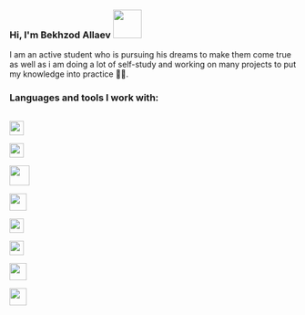 ### Hi, I'm Bekhzod Allaev <img src="https://media3.giphy.com/media/gM5qFksULw54NMWyry/giphy.gif?cid=ecf05e47z7jje69ntu2t5x3ntdmrhcv385nm8ietdr54u36f&rid=giphy.gif&ct=s" width="50px"> 
 I am  an active student who is pursuing his dreams to make them come true as well as i am doing a lot of self-study and working on many projects to put my knowledge into practice 🙂🙂.<br>
 ### Languages and tools I work with: 
 
 <code> <img src="https://banner2.cleanpng.com/20180802/tpl/kisspng-logo-html5-brand-clip-art-%E6%9D%89-%E5%B1%B1-%E8%89%AF-%E9%9B%84-5b62be01b565d5.334247781533197825743.jpg" width="25px" > </code>
  <code> <img src="https://banner2.cleanpng.com/20180428/hdw/kisspng-web-development-cascading-style-sheets-css3-html-5ae480842a86a5.9529807215249245481742.jpg" width="25px" > </code>
   <code> <img src="https://banner2.cleanpng.com/20180513/eiw/kisspng-javascript-node-js-logo-computer-programming-progr-5af871b4831445.9234603315262314765369.jpg" width="35px" > </code>
    <code> <img src="https://cdn3.freelogovectors.net/wp-content/uploads/2019/02/sasslogo.png" width="30px" > </code>
     <code> <img src="https://upload.wikimedia.org/wikipedia/commons/thumb/b/b2/Bootstrap_logo.svg/1280px-Bootstrap_logo.svg.png" width="25px" > </code>
         <code> <img src="https://banner2.cleanpng.com/20180512/fsq/kisspng-react-javascript-library-github-5af70e3c30fa08.4665072115261404762006.jpg" width="25px" > </code>
 <code> <img src="https://banner2.cleanpng.com/20180511/zie/kisspng-redux-react-javascript-vue-js-single-page-applicat-5af5cde3d3a5e8.2671715915260584678669.jpg" width="30px" > </code>
  <code> <img src="https://upload.wikimedia.org/wikipedia/de/thumb/d/dd/MySQL_logo.svg/2560px-MySQL_logo.svg.png" width="30px" > </code>
